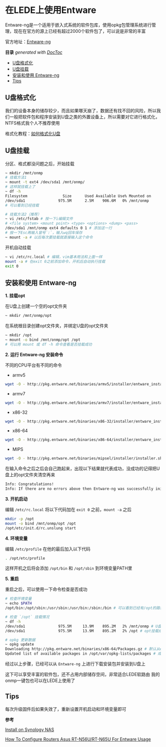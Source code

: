 在LEDE上使用Entware
===

Entware-ng是一个适用于嵌入式系统的软件包库，使用opkg包管理系统进行管理，现在在官方的源上已经有超过2000个软件包了，可以说是非常的丰富

官方地址：[Entware-ng](http://entware.net/about/)

<!-- START doctoc generated TOC please keep comment here to allow auto update -->
<!-- DON'T EDIT THIS SECTION, INSTEAD RE-RUN doctoc TO UPDATE -->
**目录**  *generated with [DocToc](https://github.com/thlorenz/doctoc)*

- [U盘格式化](#u%E7%9B%98%E6%A0%BC%E5%BC%8F%E5%8C%96%E5%8F%AF%E9%80%89)
- [U盘挂载](#u%E7%9B%98%E6%8C%82%E8%BD%BD)
- [安装和使用 Entware-ng](#%E5%AE%89%E8%A3%85%E5%92%8C%E4%BD%BF%E7%94%A8-entware-ng)
- [Tips](#tips)

<!-- END doctoc generated TOC please keep comment here to allow auto update -->

## U盘格式化

我们的设备本身的储存较少，而且如果哪天崩了，数据还有找不回的风险，所以我们一般把软件包和程序安装到U盘之类的外置设备上，所以需要对它进行格式化，NTFS格式我个人不推荐使用

格式化教程：[如何格式化U盘](https://github.com/xzhih/ONMP/blob/master/format-partition.md)

## U盘挂载

分区、格式都没问题之后，开始挂载

```bash
~ mkdir /mnt/onmp
# 挂载方法1
~ mount -t ext4 /dev/sda1 /mnt/onmp/
# 这样就挂载上了
~ df -h
Filesystem                Size      Used Available Use% Mounted on
/dev/sda1               975.5M      2.5M    906.6M   0% /mnt/onmp
# 可以看到已经挂载

# 挂载方法2（推荐）
~ vi /etc/fstab # 按一下i编辑文件
# <file system> <mount point> <type> <options> <dump> <pass>
/dev/sda1 /mnt/onmp ext4 defaults 0 1 # 添加这一行
# 按一下Esc再输入冒号`:`，输入wq回车保存
~ mount -a # 以后每次要挂载就直接输入这个命令
```

开机自动挂载

```bash
~ vi /etc/rc.local # 编辑，vim基本用法和上面一样
mount -a # 在exit 0之前添加命令，开机后自动执行挂载
exit 0
```

## 安装和使用 Entware-ng

**1. 挂载opt**

在U盘上创建一个空的opt文件夹

```bash
~ mkdir /mnt/onmp/opt
```

在系统根目录创建opt文件夹，并绑定U盘的opt文件夹

```bash
~ mkdir /opt
~ mount -o bind /mnt/onmp/opt /opt
# 可以用 mount 或 df -h 命令查看是否挂载成功
```

**2. 运行 Entware-ng 安装命令**

不同的CPU平台有不同的命令

- armv5

```bash
wget -O - http://pkg.entware.net/binaries/armv5/installer/entware_install.sh | /bin/sh
```

- armv7

```bash
wget -O - http://pkg.entware.net/binaries/armv7/installer/entware_install.sh | /bin/sh
```

- x86-32

```bash
wget -O - http://pkg.entware.net/binaries/x86-32/installer/entware_install.sh | /bin/sh
```

- x86-64

```bash
wget -O - http://pkg.entware.net/binaries/x86-64/installer/entware_install.sh | /bin/sh
```

- MIPS

```bash
wget -O - http://pkg.entware.net/binaries/mipsel/installer/installer.sh | /bin/sh
```

在输入命令之后之后会自己跑起来，出现以下结果就代表成功，没成功的记得把U盘上的opt文件夹清空再来

```bash
Info: Congratulations!
Info: If there are no errors above then Entware-ng was successfully initialized.
```

**3. 开机启动**

编辑 `/etc/rc.local` 将以下代码加在 `exit 0` 之前，`mount -a` 之后

```bash
mkdir -p /opt
mount -o bind /mnt/onmp/opt /opt
/opt/etc/init.d/rc.unslung start
```

**4. 环境变量**

编辑 `/etc/profile` 在他的最后加入以下代码

```bash
. /opt/etc/profile
```

这样开机之后将会添加 `/opt/bin` 和 `/opt/sbin` 到环境变量PATH里

**5. 重启**

重启之后，可以使用一下命令检查是否成功

```bash
# 检查环境变量
~ echo $PATH
/opt/bin:/opt/sbin:/usr/sbin:/usr/bin:/sbin:/bin # 可以看到已经有/opt的路径了

# 检查 `/opt` 挂载情况
~ df -h
/dev/sda1               975.5M     13.9M    895.2M   2% /mnt/onmp # U盘挂载成功
/dev/sda1               975.5M     13.9M    895.2M   2% /opt # opt挂载成功

# opkg 更新数据
~ opkg update
Downloading http://pkg.entware.net/binaries/x86-64/Packages.gz # 默认从entware下载
Updated list of available packages in /opt/var/opkg-lists/packages # 成功
```

经过以上步骤，已经可以从 `Entware-ng` 上进行下载安装包并安装到U盘上

这下可以享受丰富的软件包，还不占用内部储存空间，非常适合LEDE软路由
我的onmp一键包也可以在LEDE上使用了

## Tips

每次升级固件后如果失效了，重新设置开机启动和环境变量即可

**参考**

[Install on Synology NAS](https://github.com/Entware-ng/Entware-ng/wiki/Install-on-Synology-NAS)

[How To Configure Routers Asus RT-N56U/RT-N65U For Entware Usage](https://bitbucket.org/padavan/rt-n56u/wiki/EN/HowToConfigureEntware)

